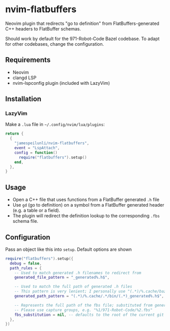 # nvim-flatbuffers

Neovim plugin that redirects "go to definition" from FlatBuffers-generated C++ headers to FlatBuffer schemas.

Should work by default for the 971-Robot-Code Bazel codebase. To adapt for other codebases, change the configuration.

## Requirements

- Neovim
- clangd LSP
- nvim-lspconfig plugin (included with LazyVim)

## Installation

### LazyVim

Make a `.lua` file in `~/.config/nvim/lua/plugins`:
```lua
return {
  {
    "jamespeilunli/nvim-flatbuffers",
    event = "LspAttach",
    config = function()
      require("flatbuffers").setup()
    end,
  },
}
```

## Usage

- Open a C++ file that uses functions from a FlatBuffer generated `.h` file
- Use `gd` (go to definition) on a symbol from a FlatBuffer generated header (e.g. a table or a field).
- The plugin will redirect the definition lookup to the corresponding `.fbs` schema file.

## Configuration

Pass an object like this into `setup`. Default options are shown
```lua
require("flatbuffers").setup({
  debug = false,
  path_rules = {
    -- Used to match generated .h filenames to redirect from
    generated_file_pattern = "_generated%.h$",

    -- Used to match the full path of generated .h files
    -- This pattern is very lenient; I personally use "(.*)/%.cache/bazel/.*/bin/(.*)_generated%.h$"
    generated_path_pattern = "(.*)/%.cache/.*/bin/(.*)_generated%.h$",

    -- Represents the full path of the fbs file; substituted from generated_path_pattern
    -- Please use capture groups, e.g. "%1/971-Robot-Code/%2.fbs"
    fbs_substitution = nil, -- defaults to the root of the current git repository
  },
})
```

